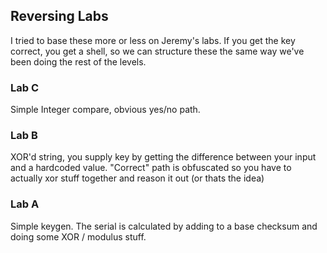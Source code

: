 ## Reversing Labs
I tried to base these more or less on Jeremy's labs. If you get the 
key correct, you get a shell, so we can structure these the same way 
we've been doing the rest of the levels.

### Lab C
Simple Integer compare, obvious yes/no path.

### Lab B
XOR'd string, you supply key by getting the difference between your input 
and a hardcoded value. "Correct" path is obfuscated so you have to actually xor 
stuff together and reason it out (or thats the idea)

### Lab A
Simple keygen. The serial is calculated by adding to a base checksum and doing 
some XOR / modulus stuff. 
